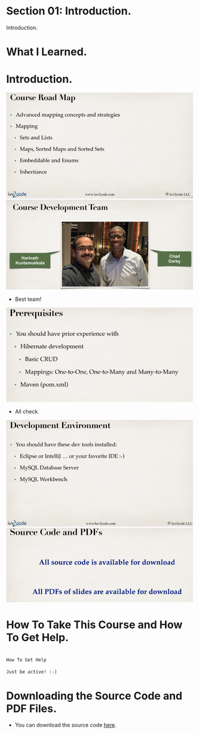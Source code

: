 # Section 01: Introduction.

 Introduction.

# What I Learned.

# Introduction.

<img src="courseRoadMap.PNG"  alt="hibernate course" width="500"/>

<img src="bestTeam.PNG"  alt="hibernate course" width="500"/>

- Best team!

<img src="preRequisitives.PNG"  alt="hibernate course" width="500"/>

- All check.

<img src="devEnv.PNG"  alt="hibernate course" width="500"/>

<img src="getAllPdfs.PNG"  alt="hibernate course" width="500"/>

# How To Take This Course and How To Get Help.

```

How To Get Help

Just be active! :-)

```

# Downloading the Source Code and PDF Files.

- You can download the source code [here](https://github.com/darbyluv2code/hibernate-advanced-development-techniques/archive/refs/heads/main.zip).
